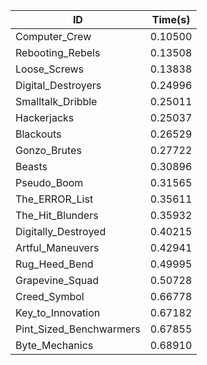 |ID|Time(s)|
|-|-|
|Computer_Crew|0.10500|
|Rebooting_Rebels|0.13508|
|Loose_Screws|0.13838|
|Digital_Destroyers|0.24996|
|Smalltalk_Dribble|0.25011|
|Hackerjacks|0.25037|
|Blackouts|0.26529|
|Gonzo_Brutes|0.27722|
|Beasts|0.30896|
|Pseudo_Boom|0.31565|
|The_ERROR_List|0.35611|
|The_Hit_Blunders|0.35932|
|Digitally_Destroyed|0.40215|
|Artful_Maneuvers|0.42941|
|Rug_Heed_Bend|0.49995|
|Grapevine_Squad|0.50728|
|Creed_Symbol|0.66778|
|Key_to_Innovation|0.67182|
|Pint_Sized_Benchwarmers|0.67855|
|Byte_Mechanics|0.68910|
